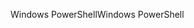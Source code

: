 <span data-ttu-id="cfaf7-101">Windows PowerShell</span><span class="sxs-lookup"><span data-stu-id="cfaf7-101">Windows PowerShell</span></span>